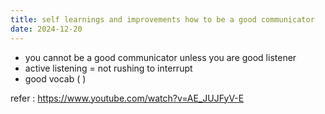```yaml
---
title: self learnings and improvements how to be a good communicator
date: 2024-12-20
---
```


- you cannot be a good communicator unless you are good listener
- active listening = not rushing to interrupt
- good vocab (  )



refer : https://www.youtube.com/watch?v=AE_JUJFyV-E